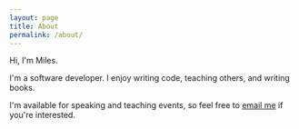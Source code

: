```yaml
---
layout: page
title: About
permalink: /about/
---
```


Hi, I'm Miles.

I'm a software developer. I enjoy writing code, teaching others, and writing books. 

I'm available for speaking and teaching events, so feel free to [email me](mailto:miles.matthias@gmail.com) if you're interested.

